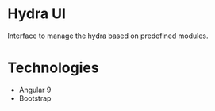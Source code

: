# Hydra UI
 Interface to manage the hydra based on predefined modules.
 
 # Technologies
  - Angular 9
  - Bootstrap
 
